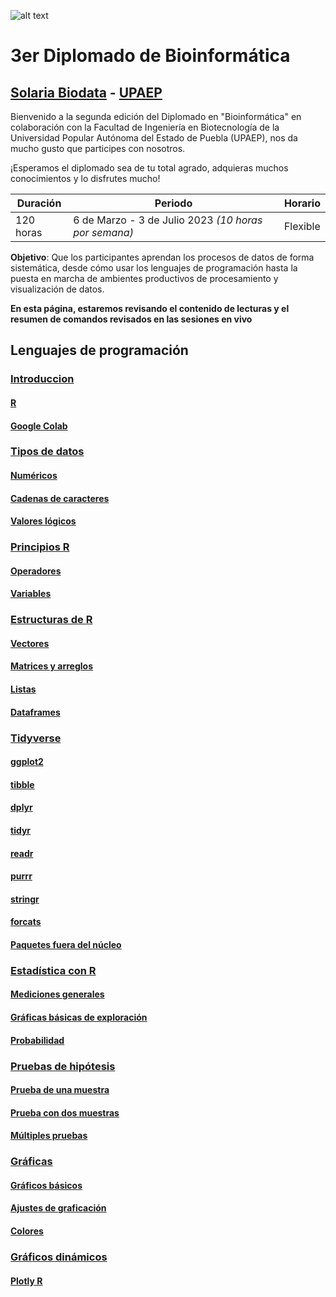![alt text](https://solariabiodata.com.mx/wp-content/uploads/2021/07/logo_red.png "Soluciones de Siguiente Generación")
# 3er Diplomado de Bioinformática
## [Solaria Biodata](https://solariabiodata.com.mx/) - [UPAEP](https://upaep.mx/)

Bienvenido a la segunda edición del Diplomado en "Bioinformática" en colaboración con la Facultad de Ingeniería en Biotecnología de la Universidad Popular Autónoma del Estado de Puebla (UPAEP), nos da mucho gusto que participes con nosotros. 

¡Esperamos el diplomado sea de tu total agrado, adquieras muchos conocimientos y lo disfrutes mucho!

|Duración| Periodo | Horario |
|-|-|-|
| 120 horas | 6 de Marzo - 3 de Julio 2023 _(10 horas por semana)_ | Flexible |


**Objetivo**: Que los participantes aprendan los procesos de datos de forma sistemática, desde cómo usar los lenguajes de programación hasta la puesta en marcha de ambientes productivos de procesamiento y visualización de datos.

**En esta página, estaremos revisando el contenido de lecturas y el resumen de comandos revisados en las sesiones en vivo**

## Lenguajes de programación

### [Introduccion](./introduccion)

#### [R](./introduccion#r)

#### [Google Colab](./introduccion#google-colab)

### [Tipos de datos](./tiposDatos)

#### [Numéricos](./tiposDatos#numéricos)

#### [Cadenas de caracteres](./tiposDatos#cadenas-de-caracteres)

#### [Valores lógicos](./tiposDatos#valores-lógicos)

### [Principios R](./principiosR)

#### [Operadores](./principiosR#operadores)

#### [Variables](./principiosR#variables)

### [Estructuras de R](./estructurasR)

#### [Vectores](./testructurasR#vectores)

#### [Matrices y arreglos](./estructurasR#matrices-y-arreglos)

#### [Listas](./estructurasR#listas)

#### [Dataframes](./estructurasR#data-frames)

### [Tidyverse](./tidyverseR)

#### [ggplot2](./tidyverseR#ggplot2)

#### [tibble](./tidyverseR#tibble)

#### [dplyr](./tidyverseR#dplyr)

#### [tidyr](./tidyverseR#tidyr)

#### [readr](./tidyverseR#readr)

#### [purrr](./tidyverseR#purrr)

#### [stringr](./tidyverseR#stringr)

#### [forcats](./tidyverseR#forcats)

#### [Paquetes fuera del núcleo](./tidyverseR#paquetes-fuera-del-núcleo)

### [Estadística con R](./estadisticaR)

#### [Mediciones generales](./estadisticaR#mediciones-generales)

#### [Gráficas básicas de exploración](./estadisticaR#gráficas-basicas-de-exploración)

#### [Probabilidad](./estadisticaR#probabilidad)

### [Pruebas de hipótesis](./Pruebahipotesis)

#### [Prueba de una muestra](./estadisticaR#prueba-de-una-muestra)

#### [Prueba con dos muestras](./estadisticaR#prueba-con-dos-muestras)

#### [Múltiples pruebas](./estadisticaR#múltiples-pruebas)

### [Gráficas](./plottingR)

#### [Gráficos básicos](./plottingR#gráficas-básicas)

#### [Ajustes de graficación](./plottingR#ajustes-generales-de-graficación)

#### [Colores](./plottingR#colores)

### [Gráficos dinámicos](./plotly)

#### [Plotly R](./plotly#r)


